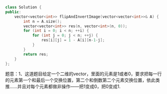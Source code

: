 ```CPP
class Solution {
public:
    vector<vector<int>> flipAndInvertImage(vector<vector<int>>& A) {
        int n = A.size();
        vector<vector<int>> res(n, vector<int>(n, 0));
        for (int i = 0; i < n; ++i) {
            for (int j = 0; j < n; ++j) {
                res[i][j] = 1 - A[i][n-1-j];
            }
        }
        return res;
    }
};
```

题意：1、这道题目给定一个二维的vector，里面的元素是1或者0，要求把每一行的元素第一个和最后一个交换位置，第二个和倒数第二个元素交换位置，依此类推……并且对每个元素都做非操作——把1变成0，把0变成1.